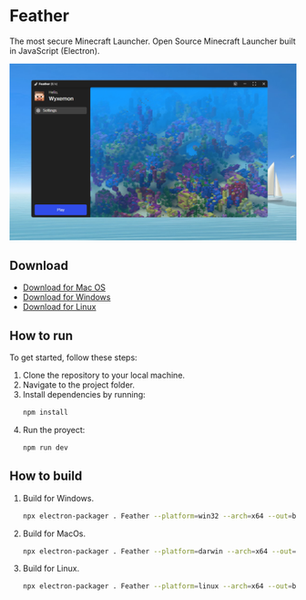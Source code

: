 # Feather
The most secure Minecraft Launcher. Open Source Minecraft Launcher built in JavaScript (Electron).

![Alt text](welcome/resources/image.png)

## Download
- [Download for Mac OS](#)
- [Download for Windows](#)
- [Download for Linux](#)

## How to run
To get started, follow these steps:

1. Clone the repository to your local machine.
2. Navigate to the project folder.
3. Install dependencies by running:
   ```bash
   npm install
4. Run the proyect:
   ```bash
   npm run dev

## How to build

1. Build for Windows.
   ```bash
   npx electron-packager . Feather --platform=win32 --arch=x64 --out=build --icon=icon.png
2. Build for MacOs.
   ```bash
   npx electron-packager . Feather --platform=darwin --arch=x64 --out=build --icon=icon.png
3. Build for Linux.
   ```bash
   npx electron-packager . Feather --platform=linux --arch=x64 --out=build --icon=icon.png
